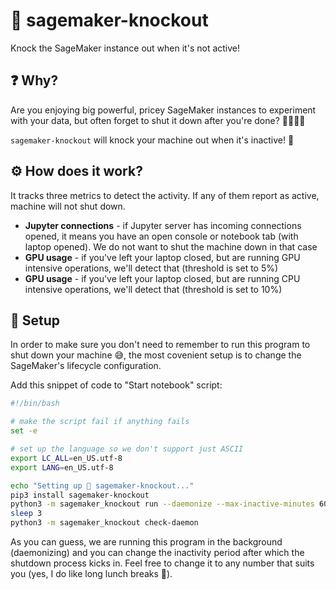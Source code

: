 # 🥊 sagemaker-knockout
Knock the SageMaker instance out when it's not active!

## ❓ Why?
Are you enjoying big powerful, pricey SageMaker instances to experiment with your data, but often forget to shut it down after you're done? 💸💸💸😳

`sagemaker-knockout` will knock your machine out when it's inactive! 👾

## ⚙️ How does it work?
It tracks three metrics to detect the activity. If any of them report as active, machine will not shut down.
- **Jupyter connections** - if Jupyter server has incoming connections opened, it means you have an open console or notebook tab (with laptop opened). We do not want to shut the machine down in that case
- **GPU usage** - if you've left your laptop closed, but are running GPU intensive operations, we'll detect that (threshold is set to 5%)
- **GPU usage** - if you've left your laptop closed, but are running CPU intensive operations, we'll detect that (threshold is set to 10%)

## 🧠 Setup
In order to make sure you don't need to remember to run this program to shut down your machine 😅, the most covenient setup is to change the SageMaker's lifecycle configuration.

Add this snippet of code to "Start notebook" script:
```bash
#!/bin/bash

# make the script fail if anything fails
set -e

# set up the language so we don't support just ASCII
export LC_ALL=en_US.utf-8
export LANG=en_US.utf-8

echo "Setting up 🥊 sagemaker-knockout..."
pip3 install sagemaker-knockout
python3 -m sagemaker_knockout run --daemonize --max-inactive-minutes 60
sleep 3
python3 -m sagemaker_knockout check-daemon
```

As you can guess, we are running this program in the background (daemonizing) and you can change the inactivity period after which the shutdown process kicks in. Feel free to change it to any number that suits you (yes, I do like long lunch breaks 🍔).
